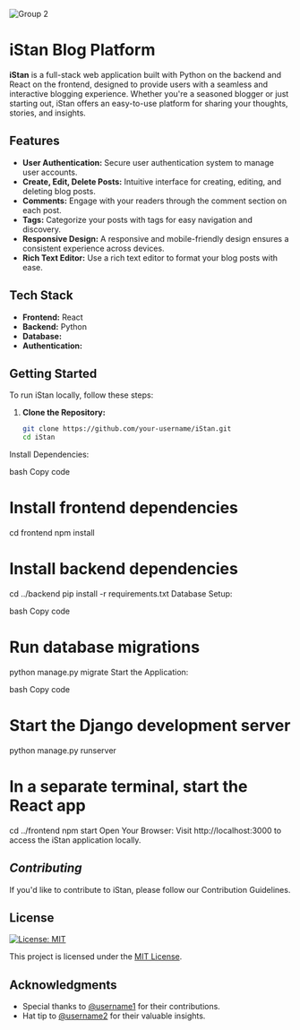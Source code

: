 ![Group 2](https://github.com/allenamaya/iStan-Client/assets/126647363/dea30121-ba23-4741-9df7-975e895bf5b5)


# iStan Blog Platform


**iStan** is a full-stack web application built with Python on the backend and React on the frontend, designed to provide users with a seamless and interactive blogging experience. Whether you're a seasoned blogger or just starting out, iStan offers an easy-to-use platform for sharing your thoughts, stories, and insights.

## Features

- **User Authentication:** Secure user authentication system to manage user accounts.
- **Create, Edit, Delete Posts:** Intuitive interface for creating, editing, and deleting blog posts.
- **Comments:** Engage with your readers through the comment section on each post.
- **Tags:** Categorize your posts with tags for easy navigation and discovery.
- **Responsive Design:** A responsive and mobile-friendly design ensures a consistent experience across devices.
- **Rich Text Editor:** Use a rich text editor to format your blog posts with ease.

## Tech Stack

- **Frontend:** React
- **Backend:** Python
- **Database:** 
- **Authentication:** 

## Getting Started

To run iStan locally, follow these steps:

1. **Clone the Repository:**
   ```bash
   git clone https://github.com/your-username/iStan.git
   cd iStan
Install Dependencies:

bash
Copy code
# Install frontend dependencies
cd frontend
npm install

# Install backend dependencies
cd ../backend
pip install -r requirements.txt
Database Setup:

bash
Copy code
# Run database migrations
python manage.py migrate
Start the Application:

bash
Copy code
# Start the Django development server
python manage.py runserver  

# In a separate terminal, start the React app
cd ../frontend
npm start
Open Your Browser:
Visit http://localhost:3000 to access the iStan application locally.

## ***Contributing***
If you'd like to contribute to iStan, please follow our Contribution Guidelines.

## License
[![License: MIT](https://img.shields.io/badge/License-MIT-yellow.svg)](https://opensource.org/licenses/MIT)

This project is licensed under the [MIT License](LICENSE.md).

## Acknowledgments

- Special thanks to [@username1](https://github.com/username1) for their contributions.
- Hat tip to [@username2](https://github.com/username2) for their valuable insights.

